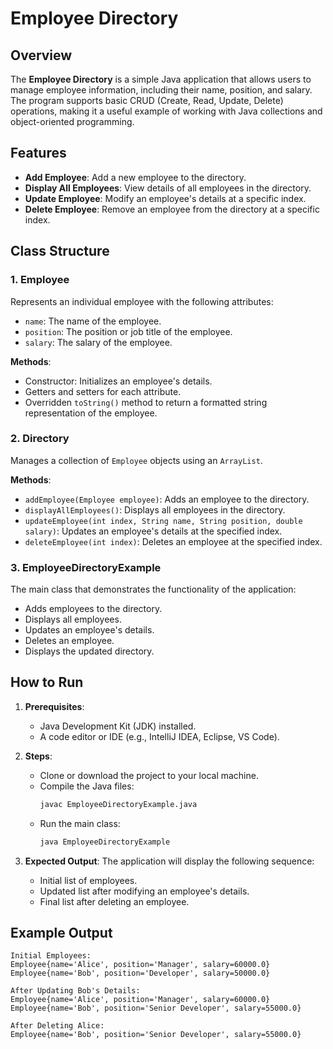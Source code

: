# Employee Directory

## Overview
The **Employee Directory** is a simple Java application that allows users to manage employee information, including their name, position, and salary. The program supports basic CRUD (Create, Read, Update, Delete) operations, making it a useful example of working with Java collections and object-oriented programming.

## Features
- **Add Employee**: Add a new employee to the directory.
- **Display All Employees**: View details of all employees in the directory.
- **Update Employee**: Modify an employee's details at a specific index.
- **Delete Employee**: Remove an employee from the directory at a specific index.

## Class Structure

### 1. **Employee**
Represents an individual employee with the following attributes:
- `name`: The name of the employee.
- `position`: The position or job title of the employee.
- `salary`: The salary of the employee.

**Methods**:
- Constructor: Initializes an employee's details.
- Getters and setters for each attribute.
- Overridden `toString()` method to return a formatted string representation of the employee.

### 2. **Directory**
Manages a collection of `Employee` objects using an `ArrayList`.

**Methods**:
- `addEmployee(Employee employee)`: Adds an employee to the directory.
- `displayAllEmployees()`: Displays all employees in the directory.
- `updateEmployee(int index, String name, String position, double salary)`: Updates an employee's details at the specified index.
- `deleteEmployee(int index)`: Deletes an employee at the specified index.

### 3. **EmployeeDirectoryExample**
The main class that demonstrates the functionality of the application:
- Adds employees to the directory.
- Displays all employees.
- Updates an employee's details.
- Deletes an employee.
- Displays the updated directory.

## How to Run

1. **Prerequisites**:
   - Java Development Kit (JDK) installed.
   - A code editor or IDE (e.g., IntelliJ IDEA, Eclipse, VS Code).

2. **Steps**:
   - Clone or download the project to your local machine.
   - Compile the Java files:
     ```bash
     javac EmployeeDirectoryExample.java
     ```
   - Run the main class:
     ```bash
     java EmployeeDirectoryExample
     ```

3. **Expected Output**:
   The application will display the following sequence:
   - Initial list of employees.
   - Updated list after modifying an employee's details.
   - Final list after deleting an employee.

## Example Output

```plaintext
Initial Employees:
Employee{name='Alice', position='Manager', salary=60000.0}
Employee{name='Bob', position='Developer', salary=50000.0}

After Updating Bob's Details:
Employee{name='Alice', position='Manager', salary=60000.0}
Employee{name='Bob', position='Senior Developer', salary=55000.0}

After Deleting Alice:
Employee{name='Bob', position='Senior Developer', salary=55000.0}
